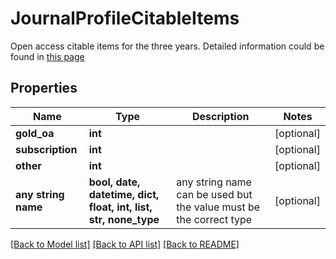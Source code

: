 # JournalProfileCitableItems

Open access citable items for the three years. Detailed information could be found in [this page](http://jcr.help.clarivate.com/Content/open-access.htm)

## Properties
Name | Type | Description | Notes
------------ | ------------- | ------------- | -------------
**gold_oa** | **int** |  | [optional] 
**subscription** | **int** |  | [optional] 
**other** | **int** |  | [optional] 
**any string name** | **bool, date, datetime, dict, float, int, list, str, none_type** | any string name can be used but the value must be the correct type | [optional]

[[Back to Model list]](../README.md#documentation-for-models) [[Back to API list]](../README.md#documentation-for-api-endpoints) [[Back to README]](../README.md)


